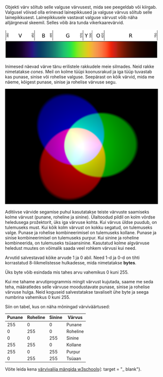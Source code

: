 Objekti värv sõltub selle valguse värvusest, mida see peegeldab või kiirgab. Valgusel võivad olla erinevad lainepikkused ja valguse värvus sõltub selle lainepikkusest. Lainepikkusele vastavat valguse värvust võib näha alljärgneval skeemil. Selles võib ära tunda vikerkaarevärvid.

![Nähtava valguse spekter](images/linear-visible-spectrum.png)

Inimesed näevad värve tänu erilistele rakkudele meie silmades. Neid rakke nimetatakse *cones*. Meil on kolme tüüpi koonusrakud ja iga tüüp tuvastab kas punase, sinise või rohelise valguse. Seepärast on kõik värvid, mida me näeme, kõigest punase, sinise ja rohelise värvuse segu.

![Aditiivne värvide segamine](images/additive-colour-mixing.png)

Aditiivse värvide segamise puhul kasutatakse teiste värvuste saamiseks kolme värvust (punane, roheline ja sinine). Ülaltoodud pildil on kolm võrdse heledusega prožektorit, üks iga värvuse kohta. Kui värvus üldse puudub, on tulemuseks must. Kui kõik kolm värvust on kokku segatud, on tulemuseks valge. Punase ja rohelise kombineerimisel on tulemuseks kollane. Punase ja sinise kombineerimisel on tulemuseks purpur. Kui sinine ja roheline kombineerida, on tulemuseks tsüaansinine. Kasutatud kolme algvärvuse heledust muutes on võimalik saada veel rohkem värvusi kui need.

Arvutid salvestavad kõike arvude 1 ja 0 abil. Need 1-d ja 0-d on tihti korrastatud 8-liikmelistesse hulkadesse, mida nimetatakse **bytes**.

Üks byte võib esindada mis tahes arvu vahemikus 0 kuni 255.

Kui me tahame arvutiprogrammis mingit värvust kujutada, saame me seda teha, määratledes selle värvuse moodustavate punase, sinise ja rohelise värvuse hulga. Neid koguseid salvestatakse tavaliselt ühe byte ja seega numbrina vahemikus 0 kuni 255.

Siin on tabel, kus on näha mõningad värviväärtused:

| Punane | Roheline | Sinine | Värvus   |
| ------ | -------- | ------ | -------- |
| 255    | 0        | 0      | Punane   |
| 0      | 255      | 0      | Roheline |
| 0      | 0        | 255    | Sinine   |
| 255    | 255      | 0      | Kollane  |
| 255    | 0        | 255    | Purpur   |
| 0      | 255      | 255    | Tsüaan   |

Võite leida kena [värvivalija mängida w3schools](https://www.w3schools.com/colors/colors_rgb.asp){: target = "_ blank"}.